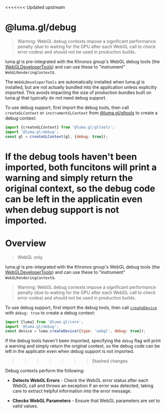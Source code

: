 <<<<<<< Updated upstream
# @luma.gl/debug

> Warning: WebGL debug contexts impose a significant performance penalty (due to waiting for the GPU after each WebGL call to check error codes) and should not be used in production builds.

luma.gl is pre-integrated with the Khronos group's WebGL debug tools (the [WebGLDeveloperTools](https://github.com/KhronosGroup/WebGLDeveloperTools)) and can use these to "instrument" `WebGLRenderingContext`s.

The `WebGLDeveloperTools` are automatically installed when luma.gl is installed, but are not actually bundled into the application unless explicitly imported. This avoids impacting the size of production bundles built on luma.gl that typically do not need debug support.

To use debug support, first import the debug tools, then call `createGLContext` or `instrumentGLContext` from [@luma.gl/gltools](/docs/api-reference/gltools/context) to create a debug context:

```js
import {createGLContext} from '@luma.gl/gltools';
import '@luma.gl/debug';
const gl = createGLContext(gl, {debug: true});
```

If the debug tools haven't been imported, both funcitons will print a warning and simply return the original context, so the debug code can be left in the applicatin even when debug support is not imported.
=======
# Overview

> WebGL only

luma.gl is pre-integrated with the Khronos group's WebGL debug tools (the [WebGLDeveloperTools](https://github.com/KhronosGroup/WebGLDeveloperTools)) and can use these to "instrument" `WebGLRenderingContext`s.

> Warning: WebGL debug contexts impose a significant performance penalty (due to waiting for the GPU after each WebGL call to check error codes) and should not be used in production builds.

To use debug support, first import the debug tools, then call [`createDevice`](/docs/api-reference/gltools/context) with `debug: true` to create a debug context:

```js
import {luma} from '@luma.gl/core';
import '@luma.gl/debug';
const device = luma.createDevice({type: 'webgl', debug: true});
```

If the debug tools haven't been imported, specifying the `debug` flag will print a warning and simply return the original context, so the debug code can be left in the applicatin even when debug support is not imported.
>>>>>>> Stashed changes

Debug contexts perform the following:

- **Detects WebGL Errors** - Check the WebGL error status after each WebGL call and throws an exception if an error was detected, taking care to extract helpful information into the error message.

- **Checks WebGL Parameters** - Ensure that WebGL parameters are set to valid values.
